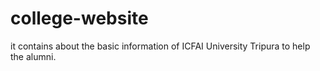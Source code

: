 # college-website
it contains about the basic information of ICFAI University Tripura to help the alumni.
